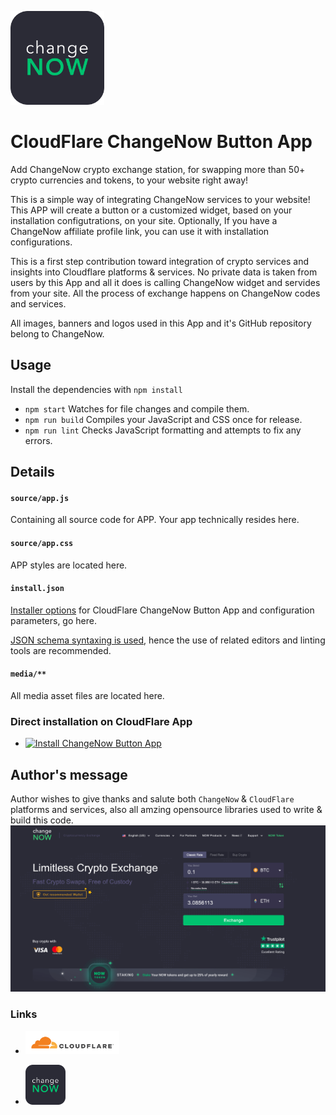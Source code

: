 <img
    src="./media/logo-on-white.svg"
    alt="ChangeNow Home"
    border="0"
    width="150"
    >
# CloudFlare ChangeNow Button App

Add ChangeNow crypto exchange station, for swapping more than 50+ crypto currencies and tokens, to your website right away!


This is a simple way of integrating ChangeNow services to your website! This APP will create a button or a customized widget, based on your installation configutrations, on your site. Optionally, If you have a ChangeNow affiliate profile link, you can use it with installation configurations. 

This is a first step contribution toward integration of crypto services and insights into Cloudflare platforms & services.
No private data is taken from users by this App and all it does is calling ChangeNow widget and servides from your site. All the process of exchange happens on ChangeNow codes and services.

All images, banners and logos used in this App and it's GitHub repository belong to ChangeNow.

## Usage

Install the dependencies with `npm install`

- `npm start` Watches for file changes and compile them.
- `npm run build` Compiles your JavaScript and CSS once for release.
- `npm run lint` Checks JavaScript formatting and attempts to fix any errors.

## Details

#### `source/app.js`

Containing all source code for APP. Your app technically resides here.

#### `source/app.css`

APP styles are located here.

#### `install.json`

 <a href="https://www.cloudflare.com/apps/developer/docs/install-json">Installer options</a> for CloudFlare ChangeNow Button App and configuration parameters, go here.

<a href="http://install.json.is/">JSON schema syntaxing is used</a>, hence the use of related editors and linting tools are recommended.

#### `media/**`

All media asset files are located here.

### Direct installation on CloudFlare App

- <a href="https://www.cloudflare.com/apps/cloudflare-changenow-btn-app/install?source=button" target="_blank">
  <img
    src="https://install.cloudflareapps.com/install-button.png"
    alt="Install ChangeNow Button App"
    border="0"
    width="150"
    >
</a>


## Author's message

Author wishes to give thanks and salute both `ChangeNow` & `CloudFlare` platforms and services, also all amzing opensource libraries used to write & build this code.
![landing-page](./media/landing-page.png)

### Links

- <a href="https://www.cloudflare.com" target="_blank">
  <img
    src="./media/cf-logo-h.svg"
    alt="CloudFlare Platform & Services"
    border="0"
    width="150"
    >
</a>
  

- <a href="https://changenow.io/" target="_blank">
  <img
    src="./media/logo-on-white.svg"
    alt="ChangeNow Home"
    border="0"
    width="64"
    >
</a>




